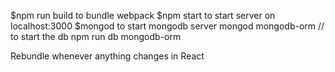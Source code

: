 $npm run build to bundle webpack
$npm start to start server on localhost:3000
$mongod to start mongodb server
mongod mongodb-orm // to start the db 
npm run db mongodb-orm

Rebundle whenever anything changes in React